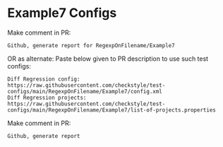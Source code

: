 # Example7 Configs
Make comment in PR:
```
Github, generate report for RegexpOnFilename/Example7
```
OR as alternate:
Paste below given to PR description to use such test configs:
```
Diff Regression config: https://raw.githubusercontent.com/checkstyle/test-configs/main/RegexpOnFilename/Example7/config.xml
Diff Regression projects: https://raw.githubusercontent.com/checkstyle/test-configs/main/RegexpOnFilename/Example7/list-of-projects.properties
```
Make comment in PR:
```
Github, generate report
```
